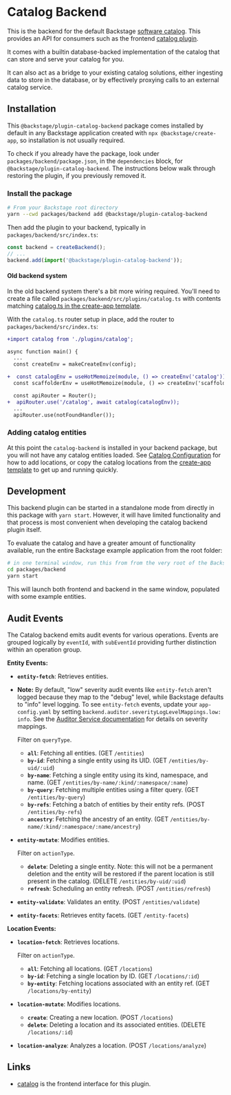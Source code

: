 # Catalog Backend

This is the backend for the default Backstage [software catalog](http://backstage.io/docs/features/software-catalog/).
This provides an API for consumers such as the frontend [catalog plugin](https://github.com/backstage/backstage/tree/master/plugins/catalog).

It comes with a builtin database-backed implementation of the catalog that can
store and serve your catalog for you.

It can also act as a bridge to your existing catalog solutions, either ingesting
data to store in the database, or by effectively proxying calls to an
external catalog service.

## Installation

This `@backstage/plugin-catalog-backend` package comes installed by default in
any Backstage application created with `npx @backstage/create-app`, so
installation is not usually required.

To check if you already have the package, look under
`packages/backend/package.json`, in the `dependencies` block, for
`@backstage/plugin-catalog-backend`. The instructions below walk through
restoring the plugin, if you previously removed it.

### Install the package

```bash
# From your Backstage root directory
yarn --cwd packages/backend add @backstage/plugin-catalog-backend
```

Then add the plugin to your backend, typically in `packages/backend/src/index.ts`:

```ts
const backend = createBackend();
// ...
backend.add(import('@backstage/plugin-catalog-backend'));
```

#### Old backend system

In the old backend system there's a bit more wiring required. You'll need to
create a file called `packages/backend/src/plugins/catalog.ts` with contents
matching [catalog.ts in the create-app template](https://github.com/backstage/backstage/blob/ad9314d3a7e0405719ba93badf96e97adde8ef83/packages/create-app/templates/default-app/packages/backend/src/plugins/catalog.ts).

With the `catalog.ts` router setup in place, add the router to
`packages/backend/src/index.ts`:

```diff
+import catalog from './plugins/catalog';

async function main() {
  ...
  const createEnv = makeCreateEnv(config);

+  const catalogEnv = useHotMemoize(module, () => createEnv('catalog'));
  const scaffolderEnv = useHotMemoize(module, () => createEnv('scaffolder'));

  const apiRouter = Router();
+  apiRouter.use('/catalog', await catalog(catalogEnv));
  ...
  apiRouter.use(notFoundHandler());

```

### Adding catalog entities

At this point the `catalog-backend` is installed in your backend package, but
you will not have any catalog entities loaded. See [Catalog Configuration](https://backstage.io/docs/features/software-catalog/configuration)
for how to add locations, or copy the catalog locations from the [create-app template](https://github.com/backstage/backstage/blob/master/packages/create-app/templates/default-app/app-config.yaml.hbs)
to get up and running quickly.

## Development

This backend plugin can be started in a standalone mode from directly in this
package with `yarn start`. However, it will have limited functionality and that
process is most convenient when developing the catalog backend plugin itself.

To evaluate the catalog and have a greater amount of functionality available,
run the entire Backstage example application from the root folder:

```bash
# in one terminal window, run this from from the very root of the Backstage project
cd packages/backend
yarn start
```

This will launch both frontend and backend in the same window, populated with
some example entities.

## Audit Events

The Catalog backend emits audit events for various operations. Events are grouped logically by `eventId`, with `subEventId` providing further distinction within an operation group.

**Entity Events:**

- **`entity-fetch`**: Retrieves entities.
- **Note:** By default, "low" severity audit events like `entity-fetch` aren't logged because they map to the "debug" level, while Backstage defaults to "info" level logging. To see `entity-fetch` events, update your `app-config.yaml` by setting `backend.auditor.severityLogLevelMappings.low: info`. See the [Auditor Service documentation](https://backstage.io/docs/backend-system/core-services/auditor/#severity-levels-and-default-mappings) for details on severity mappings.


  Filter on `queryType`.

  - **`all`**: Fetching all entities. (GET `/entities`)
  - **`by-id`**: Fetching a single entity using its UID. (GET `/entities/by-uid/:uid`)
  - **`by-name`**: Fetching a single entity using its kind, namespace, and name. (GET `/entities/by-name/:kind/:namespace/:name`)
  - **`by-query`**: Fetching multiple entities using a filter query. (GET `/entities/by-query`)
  - **`by-refs`**: Fetching a batch of entities by their entity refs. (POST `/entities/by-refs`)
  - **`ancestry`**: Fetching the ancestry of an entity. (GET `/entities/by-name/:kind/:namespace/:name/ancestry`)

- **`entity-mutate`**: Modifies entities.

  Filter on `actionType`.

  - **`delete`**: Deleting a single entity. Note: this will not be a permanent deletion and the entity will be restored if the parent location is still present in the catalog. (DELETE `/entities/by-uid/:uid`)
  - **`refresh`**: Scheduling an entity refresh. (POST `/entities/refresh`)

- **`entity-validate`**: Validates an entity. (POST `/entities/validate`)

- **`entity-facets`**: Retrieves entity facets. (GET `/entity-facets`)

**Location Events:**

- **`location-fetch`**: Retrieves locations.

  Filter on `actionType`.

  - **`all`**: Fetching all locations. (GET `/locations`)
  - **`by-id`**: Fetching a single location by ID. (GET `/locations/:id`)
  - **`by-entity`**: Fetching locations associated with an entity ref. (GET `/locations/by-entity`)

- **`location-mutate`**: Modifies locations.

  - **`create`**: Creating a new location. (POST `/locations`)
  - **`delete`**: Deleting a location and its associated entities. (DELETE `/locations/:id`)

- **`location-analyze`**: Analyzes a location. (POST `/locations/analyze`)

## Links

- [catalog](https://github.com/backstage/backstage/tree/master/plugins/catalog)
  is the frontend interface for this plugin.
